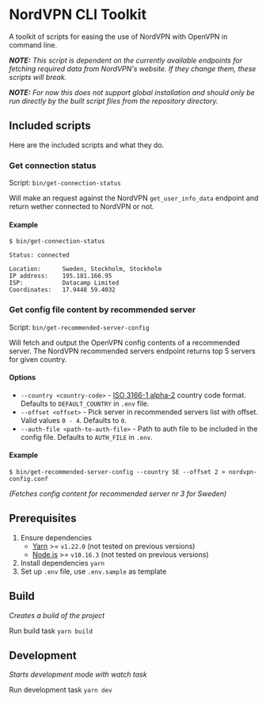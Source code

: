 # NordVPN CLI Toolkit

A toolkit of scripts for easing the use of NordVPN with OpenVPN in command line.

_**NOTE:** This script is dependent on the currently available endpoints for fetching required data from NordVPN's website. If they change them, these scripts will break._

_**NOTE:** For now this does not support global installation and should only be run directly by the built script files from the repository directory._

## Included scripts

Here are the included scripts and what they do.

### Get connection status

Script: `bin/get-connection-status`

Will make an request against the NordVPN `get_user_info_data` endpoint and return wether connected to NordVPN or not.

#### Example

```
$ bin/get-connection-status

Status: connected

Location:      Sweden, Stockholm, Stockholm
IP address:    195.181.166.95
ISP:           Datacamp Limited
Coordinates:   17.9448 59.4032
```

### Get config file content by recommended server

Script: `bin/get-recommended-server-config`

Will fetch and output the OpenVPN config contents of a recommended server. The NordVPN recommended servers endpoint returns top 5 servers for given country.

#### Options

- `--country <country-code>` - [ISO 3166-1 alpha-2](https://en.wikipedia.org/wiki/ISO_3166-1_alpha-2#Officially_assigned_code_elements) country code format. Defaults to `DEFAULT_COUNTRY` in `.env` file.
- `--offset <offset>` - Pick server in recommended servers list with offset. Valid values `0 - 4`. Defaults to `0`.
- `--auth-file <path-to-auth-file>` - Path to auth file to be included in the config file. Defaults to `AUTH_FILE` in `.env`.

#### Example

```
$ bin/get-recommended-server-config --country SE --offset 2 > nordvpn-config.conf
```

_(Fetches config content for recommended server nr 3 for Sweden)_

## Prerequisites

1. Ensure dependencies
   - [Yarn](https://yarnpkg.com/) >= `v1.22.0` (not tested on previous versions)
   - [Node.js](https://nodejs.org/en/) >= `v10.16.3` (not tested on previous versions)
2. Install dependencies `yarn`
3. Set up `.env` file, use `.env.sample` as template

## Build

_Creates a build of the project_

Run build task `yarn build`

## Development

_Starts development mode with watch task_

Run development task `yarn dev`
